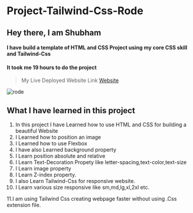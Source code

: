 # Project-Tailwind-Css-Rode

## Hey there, I am Shubham

#### I have build a template of HTML and CSS Project using my core CSS skill and Tailwind-Css 
#### It took me 19 hours to do the project

> My Live Deployed Website Link [Website](https://dancing-nougat-2343a2.netlify.app)  


![rode](https://user-images.githubusercontent.com/101961231/187363577-893ec13f-416d-453f-94d5-92cb5ac1dcc3.PNG)


 ## What I have learned in this project

1. In this project I have Learned how to use HTML and CSS for building a beautiful Website  
2. I Learned how to position an image   
3. I Learned how to use Flexbox  
4. I have also Learned background property  
5. I Learn position absolute and relative  
6. I Learn Text-Decoration Propety like letter-spacing,text-color,text-size  
7. I Learn image property
8. I Learn Z-index property.
9. I also Learn Tailwind-Css for responsive website.
10. I Learn various size responsive like sm,md,lg,xl,2xl etc.  

11.I am using Tailwind Css creating webpage faster without using .Css extension file.